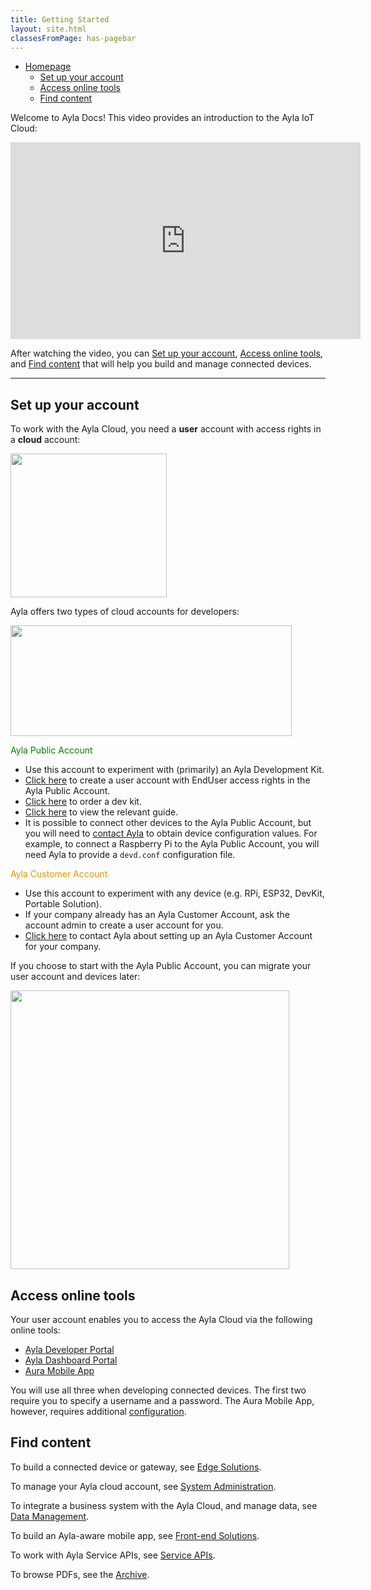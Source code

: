 ```yaml
---
title: Getting Started
layout: site.html
classesFromPage: has-pagebar
---
```


<aside id="pagebar" class="d-xl-block collapse">
  <ul>
    <li><a href="#core-title">Homepage</a>
      <ul>
        <li><a href="#set-up-your-account">Set up your account</a></li>
        <li><a href="#access-online-tools">Access online tools</a></li>
        <li><a href="#find-content">Find content</a></li>
      </ul>
    </li>
  </ul>
</aside>

Welcome to Ayla Docs! This video provides an introduction to the Ayla IoT Cloud: 

<iframe 
  width="560" 
  height="315" 
  src="https://www.youtube.com/embed/qmMH4I_RVno?rel=0"
  frameborder="0" 
  allow="accelerometer; autoplay; encrypted-media; gyroscope; picture-in-picture" 
  allowfullscreen>
</iframe>

After watching the video, you can [Set up your account](#set-up-your-account), [Access online tools](#access-online-tools), and [Find content](#find-content) that will help you build and manage connected devices.

<hr/>

## Set up your account

To work with the Ayla Cloud, you need a **user** account with access rights in a **cloud** account:

<img src="/assets/images/accounts-and-rights.png" width="250" height="230">

Ayla offers two types of cloud accounts for developers:

<img src="/assets/images/dev-accounts.png" width="450" height="177">

<span style="color:green;">Ayla Public Account</span>

* Use this account to experiment with (primarily) an Ayla Development Kit.
* <a href="https://www.aylanetworks.com/sign-up" target="_blank">Click here</a> to create a user account with EndUser access rights in the Ayla Public Account.
* <a href="http://iot.aylanetworks.com/ayla-dev-kit-freel-trial-program.html" target="_blank">Click here</a> to order a dev kit.
* [Click here](/edge-solutions/ayla-development-kit) to view the relevant guide.
* It is possible to connect other devices to the Ayla Public Account, but you will need to <a href="https://www.aylanetworks.com/company/contact-us" target="_black">contact Ayla</a> to obtain device configuration values. For example, to connect a Raspberry Pi to the Ayla Public Account, you will need Ayla to provide a ```devd.conf``` configuration file.

<span style="color:#e69500;">Ayla Customer Account</span>

* Use this account to experiment with any device (e.g. RPi, ESP32, DevKit, Portable Solution).
* If your company already has an Ayla Customer Account, ask the account admin to create a user account for you.
* <a href="https://www.aylanetworks.com/company/contact-us" target="_black">Click here</a> to contact Ayla about setting up an Ayla Customer Account for your company.

If you choose to start with the Ayla Public Account, you can migrate your user account and devices later:

<img src="/assets/images/migrate-accounts.png" width="446" height="">

## Access online tools

Your user account enables you to access the Ayla Cloud via the following online tools:

* [Ayla Developer Portal](/system-administration/ayla-developer-portal)
* [Ayla Dashboard Portal](/system-administration/ayla-dashboard-portal)
* [Aura Mobile App](/system-administration/aura-mobile-app)

You will use all three when developing connected devices. The first two require you to specify a username and a password. The Aura Mobile App, however, requires additional [configuration](/system-administration/aura-mobile-app/#configuration).

## Find content

To build a connected device or gateway, see [Edge Solutions](/edge-solutions).

To manage your Ayla cloud account, see [System Administration](/system-administration).

To integrate a business system with the Ayla Cloud, and manage data, see [Data Management](/data-management).

To build an Ayla-aware mobile app, see [Front-end Solutions](/front-end-solutions).

To work with Ayla Service APIs, see [Service APIs](/service-apis).

To browse PDFs, see the [Archive](/archive).